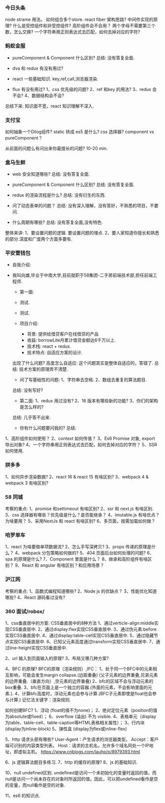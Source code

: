 ### 今日头条
node strame 用法。
如何组合多个store.
react fiber 架构思路?
中间件实现的原理?
什么是受控组件和非受控组件?
高阶组件会不会用？
两个字母不需要第三个数，怎么交换?
一个字符串用正则表达式去匹配，如何去掉对应的字符?

### 蚂蚁金服
* pureComponent & Component 什么区别?
总结: 没有答复全面.

* dva 和 redux 有没有用过?
* react 一些基础知识. key,ref,call,浏览器渲染.
* flux 有没有用过?
1、css 优先级的问题?
2、ref 和key 的用法?
3、redux 会不会?
4、数据结构会不会?

总结下来: 知识面不宽，react 知识理解不深入.

### 支付宝
如何抽象一个Dilog组件?
static 转成 es5 是什么?
css 选择器?
component vs pureComponent？

从前面的问题么有问出来你最擅长的问题?
10-20 min.

### 盒马生鲜
* web 安全知道哪些?
总结: 没有答复全面.

* pureComponent & Component 什么区别?
总结: 没有答复全面.

* redux 的渲染流程是什么?
总结: 没有衍生的东西.

* 问了动态表单的问题？
总结: 没有深入理解，没有答好，不熟悉的项目，不要问.

* 什么周期有哪些?
总结: 没有答复全面,没有特色.

整体来讲:
1、要设置问题的逻辑. 要设置问题的埋点.
2、要人家知道你擅长和熟悉的部分.深度和广度两个方面多要有.

### 平安壹钱包
* 自我介绍:
* 我叫向雄,毕业于中南大学,目前就职于58集团-二手房前端技术部,担任前端工程师.

    * 第一面:

    * 测试.
    * 测试.
    * 项目介绍:
        * 背景: 提供给借贷客户在线借贷的产品
        * 收益: borrowLite月累计借贷金额达6千万以上.
        * 技术栈: react + redux.
        * 技术特点: 自适应方案的设计.

    出现了什么问题? 高度怎么自适应: 这个问题其实是整体自适应的，答错了.
    总结: 技术方案的原理弄不清楚.

    * 问了写基础性的问题:
    1、字符串去空格.
    2、数组去重复的算法题目.

    总结: 没有写好?
    
    * 第二面:
    1、redux 用过没有?
    2、16 版本有哪些新的功能?
    3、你们的架构是怎么样的?

    总结: 几乎答不出来.

    * 你有什么问题要问我的?
    总结:

1、高阶组件如何使用？
2、context 如何传值？
3、Es6 Promise 对象, export 导出对象?
4、一个字符串用正则表达式去匹配，如何去掉对应的字符？
5、SSR 如何使用.

### 拼多多
1、如何异步渲染数据?
2、react 16 & react 15 有啥区别?
3、webpack 4 & webpack 3 有啥区别?

### 58 同城

考察的重点:
1、promise 和settimeout 有啥区别?
2、ssr 和 next.js 有啥区别.
3、css 选择器有哪些？优先级是什么？是否能继承？
4、imutable.js 有啥优点？为啥要用？
5、采用NextJs 和 react 有啥区别?
6、多页面，按需加载如何做？

### 哈罗单车
1、react 为啥要做单项数据流?
2、怎么手写深拷贝?
3、props 传递的原理是什么？
4、webpack 分包策略如何做的?
5、404 页面后台如何处理的问题?
6、spa 的原理是什么?
7、Component 里面是什么？
8、继承和高阶组件有啥区别？
9、React 和 angular 有啥区别？和应用场景？

### 沪江网
考察的重点:
1、函数式编程知道哪些?
2、Node js 的优缺点？
3、性能优化知道哪些?
4、React 源码看过没有?


### 360 面试/robox/
1、css垂直居中的方案.
CSS垂直居中的8种方法
1、通过verticle-align:middle实现CSS垂直居中.
2、通过display:flex实现CSS垂直居中.
3、通过伪元素:before实现CSS垂直居中.
4、通过display:table-cell实现CSS垂直居中.
5、通过隐藏节点实现CSS垂直居中.
6、已知父元素高度通过transform实现CSS垂直居中.
7、通过line-height实现CSS垂直居中.

2、url 输入到页面输入的原理?
3、布局又哪几种方案?

4、BFC 的原理?
BFC的原理（渲染规则）,IFC：
1、处于同一个BFC中的元素相互影响，可能会发生margin collapse.(边距重叠) (父子元素的边界重叠,兄弟元素的边界重叠.（垂直方向）,空元素的边界重叠)
2、bfc的区域不会与浮动元素的box重叠.
3、bfc在页面上是一个独立的容器.(外面的元素，不会影响里面的元素.).
4、计算bfc高度时，浮动元素也会参与计算.(BFC子元素即使是float也会参与计算.)
记忆法关键字：渲染规则.

如何创建BFC?
1、浮动 (float的值不为none)；
2、绝对定位元素（position的值为absolute或fixed）；
6、overflow (溢出) 不为 visible.
4、表格单元（display为table、table-cell、table-caption等HTML表格相关属性）；
3、行内块 (display为inline-block)
5、弹性盒 (display为flex或inline-flex)

5、http 请求头部有哪些?
User-Agent：产生请求的浏览器类型。
Accept：客户端可识别的内容类型列表。
Host：请求的主机名，允许多个域名同处一个IP地址，即虚拟主机。
https://www.cnblogs.com/lauhp/p/8979393.html

6、js 逻辑算法题目多练习.
7、http 的缓存的原理?
8、js 的基础知识.

10、null undefined区别.
undefined是访问一个未初始化的变量时返回的值，而null是访问一个尚未存在的对象时所返回的值。因此，可以把undefined看作是空的变量，而null看作是空的对象.


11、es6 的知识点.







